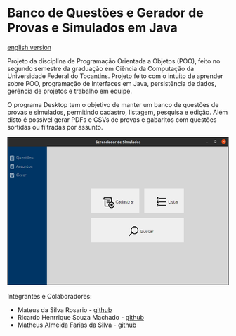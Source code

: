 # Banco de Questões e Gerador de Provas e Simulados em Java

[english version](README.md)

Projeto da disciplina de Programação Orientada a Objetos (POO), 
feito no segundo semestre da graduação em Ciência da Computação
da Universidade Federal do Tocantins. Projeto feito com o 
intuito de aprender sobre POO, programação de Interfaces em 
Java, persistência de dados, gerência de projetos e trabalho
em equipe.

O programa Desktop tem o objetivo de manter um banco de questões
de provas e simulados, permitindo cadastro, listagem, pesquisa e
edição. Além disto é possível gerar PDFs e CSVs de provas e 
gabaritos com questões sortidas ou filtradas por assunto.

![img.png](img.png)

Integrantes e Colaboradores:
- Mateus da Silva Rosario - [github](https://github.com/MateusRosario)
- Ricardo Henrrique Souza Machado - [github](https://github.com/ricardosousa339)
- Matheus Almeida Farias da Silva - [github](https://github.com/matheusjv11)